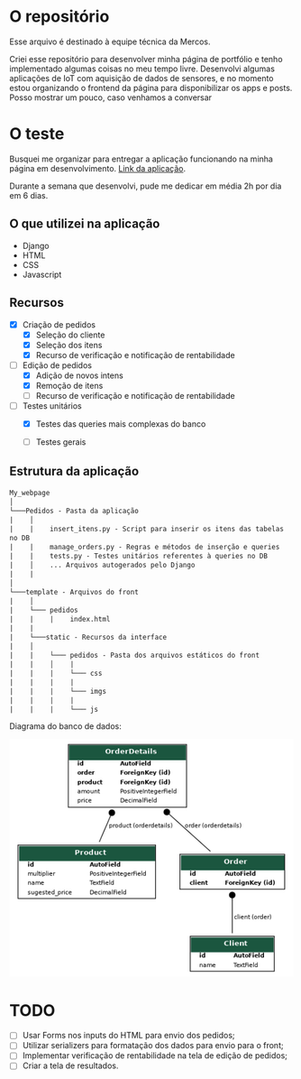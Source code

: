 # O repositório

Esse arquivo é destinado à equipe técnica da Mercos.

Criei esse repositório para desenvolver minha página de portfólio e tenho implementado algumas coisas no meu tempo livre.
Desenvolvi algumas aplicações de IoT com aquisição de dados de sensores, e no momento estou organizando o frontend da página
para disponibilizar os apps e posts. Posso mostrar um pouco, caso venhamos a conversar

# O teste

Busquei me organizar para entregar a aplicação funcionando na minha página em desenvolvimento. 
[Link da aplicação](https://rodolfoschiavi.pythonanywhere.com/portfolio/app/pedidos).


Durante a semana que desenvolvi, pude me dedicar em média 2h por dia em 6 dias.

## O que utilizei na aplicação

- Django
- HTML
- CSS
- Javascript 

## Recursos

- [x] Criação de pedidos
  - [x] Seleção do cliente
  - [x] Seleção dos itens 
  - [x] Recurso de verificação e notificação de rentabilidade
- [ ] Edição de pedidos
  - [x] Adição de novos intens
  - [x] Remoção de itens
  - [ ] Recurso de verificação e notificação de rentabilidade
- [ ] Testes unitários
  - [x] Testes das queries mais complexas do banco
  - [ ] Testes gerais


## Estrutura da aplicação

```
My_webpage
│
└───Pedidos - Pasta da aplicação
|    │
|    |    insert_itens.py - Script para inserir os itens das tabelas no DB
|    |    manage_orders.py - Regras e métodos de inserção e queries 
|    |    tests.py - Testes unitários referentes à queries no DB
|    │    ... Arquivos autogerados pelo Django
|    |  
│
└───template - Arquivos do front 
|    │
|    └─── pedidos
|    |    |    index.html
|    |
|    └───static - Recursos da interface
|    │
|    |    └─── pedidos - Pasta dos arquivos estáticos do front 
|    |    │    |
|    |    |    └─── css
|    |    |    |
|    |    |    └─── imgs
|    |    |    |
|    |    |    └─── js
```

Diagrama do banco de dados: 

![data_base_diagram](/docs/pedidos_models.png)

# TODO

- [ ] Usar Forms nos inputs do HTML para envio dos pedidos;
- [ ] Utilizar serializers para formatação dos dados para envio para o front;
- [ ] Implementar verificação de rentabilidade na tela de edição de pedidos;
- [ ] Criar a tela de resultados.
